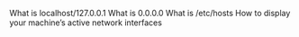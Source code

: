 What is localhost/127.0.0.1
What is 0.0.0.0
What is /etc/hosts
How to display your machine’s active network interfaces